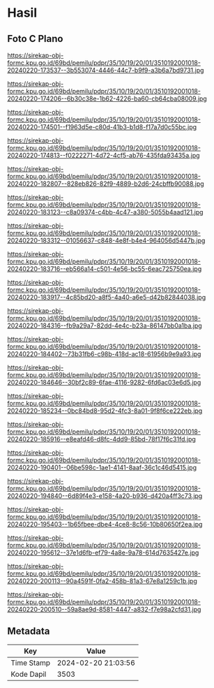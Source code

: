 # Hasil

## Foto C Plano

https://sirekap-obj-formc.kpu.go.id/69bd/pemilu/pdpr/35/10/19/20/01/3510192001018-20240220-173537--3b553074-4446-44c7-b9f9-a3b6a7bd9731.jpg

https://sirekap-obj-formc.kpu.go.id/69bd/pemilu/pdpr/35/10/19/20/01/3510192001018-20240220-174206--6b30c38e-1b62-4226-ba60-cb64cba08009.jpg

https://sirekap-obj-formc.kpu.go.id/69bd/pemilu/pdpr/35/10/19/20/01/3510192001018-20240220-174501--f1963d5e-c80d-41b3-b1d8-f17a7d0c55bc.jpg

https://sirekap-obj-formc.kpu.go.id/69bd/pemilu/pdpr/35/10/19/20/01/3510192001018-20240220-174813--f0222271-4d72-4cf5-ab76-435fda93435a.jpg

https://sirekap-obj-formc.kpu.go.id/69bd/pemilu/pdpr/35/10/19/20/01/3510192001018-20240220-182807--828eb826-82f9-4889-b2d6-24cbffb90088.jpg

https://sirekap-obj-formc.kpu.go.id/69bd/pemilu/pdpr/35/10/19/20/01/3510192001018-20240220-183123--c8a09374-c4bb-4c47-a380-5055b4aad121.jpg

https://sirekap-obj-formc.kpu.go.id/69bd/pemilu/pdpr/35/10/19/20/01/3510192001018-20240220-183312--01056637-c848-4e8f-b4e4-964056d5447b.jpg

https://sirekap-obj-formc.kpu.go.id/69bd/pemilu/pdpr/35/10/19/20/01/3510192001018-20240220-183716--eb566a14-c501-4e56-bc55-6eac725750ea.jpg

https://sirekap-obj-formc.kpu.go.id/69bd/pemilu/pdpr/35/10/19/20/01/3510192001018-20240220-183917--4c85bd20-a8f5-4a40-a6e5-d42b82844038.jpg

https://sirekap-obj-formc.kpu.go.id/69bd/pemilu/pdpr/35/10/19/20/01/3510192001018-20240220-184316--fb9a29a7-82dd-4e4c-b23a-86147bb0a1ba.jpg

https://sirekap-obj-formc.kpu.go.id/69bd/pemilu/pdpr/35/10/19/20/01/3510192001018-20240220-184402--73b31fb6-c98b-418d-ac18-61956b9e9a93.jpg

https://sirekap-obj-formc.kpu.go.id/69bd/pemilu/pdpr/35/10/19/20/01/3510192001018-20240220-184646--30bf2c89-6fae-4116-9282-6fd6ac03e6d5.jpg

https://sirekap-obj-formc.kpu.go.id/69bd/pemilu/pdpr/35/10/19/20/01/3510192001018-20240220-185234--0bc84bd8-95d2-4fc3-8a01-9f8f6ce222eb.jpg

https://sirekap-obj-formc.kpu.go.id/69bd/pemilu/pdpr/35/10/19/20/01/3510192001018-20240220-185916--e8eafd46-d8fc-4dd9-85bd-78f17f6c31fd.jpg

https://sirekap-obj-formc.kpu.go.id/69bd/pemilu/pdpr/35/10/19/20/01/3510192001018-20240220-190401--06be598c-1ae1-4141-8aaf-36c1c46d5415.jpg

https://sirekap-obj-formc.kpu.go.id/69bd/pemilu/pdpr/35/10/19/20/01/3510192001018-20240220-194840--6d89f4e3-e158-4a20-b936-d420a4ff3c73.jpg

https://sirekap-obj-formc.kpu.go.id/69bd/pemilu/pdpr/35/10/19/20/01/3510192001018-20240220-195403--1b65fbee-dbe4-4ce8-8c56-10b80650f2ea.jpg

https://sirekap-obj-formc.kpu.go.id/69bd/pemilu/pdpr/35/10/19/20/01/3510192001018-20240220-195612--37e1d6fb-ef79-4a8e-9a78-614d7635427e.jpg

https://sirekap-obj-formc.kpu.go.id/69bd/pemilu/pdpr/35/10/19/20/01/3510192001018-20240220-200113--90a4591f-0fa2-458b-81a3-67e8a1259c1b.jpg

https://sirekap-obj-formc.kpu.go.id/69bd/pemilu/pdpr/35/10/19/20/01/3510192001018-20240220-200510--59a8ae9d-8581-4447-a832-f7e98a2cfd31.jpg


## Metadata

| Key        | Value               |
| ---------- | ------------------- |
| Time Stamp | 2024-02-20 21:03:56 |
| Kode Dapil | 3503                |



